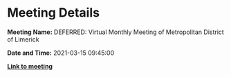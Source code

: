 # Meeting Details

**Meeting Name:** DEFERRED: Virtual Monthly Meeting of Metropolitan District of Limerick

**Date and Time:** 2021-03-15 09:45:00

**<a href="https://www.limerick.ie/council/whats-on/monthly-meeting-metropolitan-district-limerick-71" target="_blank">Link to meeting</a>**
